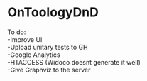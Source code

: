 # OnToologyDnD

To do:  
-Improve UI  
-Upload unitary tests to GH  
-Google Analytics  
-HTACCESS (Widoco doesnt generate it well)  
-Give Graphviz to the server
